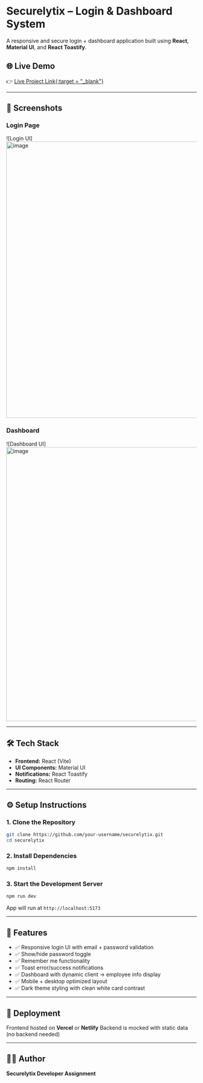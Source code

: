 # Securelytix – Login & Dashboard System

A responsive and secure login + dashboard application built using **React**, **Material UI**, and **React Toastify**.

## 🌐 Live Demo

👉 [Live Project Link{:target = "_blank"}](https://securelytix-pi.vercel.app)

---

## 📸 Screenshots

### Login Page

![Login UI] 
<img width="1437" height="731" alt="image" src="https://github.com/user-attachments/assets/bf0fc165-ae74-4615-97f9-0a5a14eeae17" />

### Dashboard

![Dashboard UI]
<img width="1436" height="725" alt="image" src="https://github.com/user-attachments/assets/1bd61979-baf1-40fe-8960-e5d9f15238bc" />

---

## 🛠️ Tech Stack

* **Frontend:** React (Vite)
* **UI Components:** Material UI
* **Notifications:** React Toastify
* **Routing:** React Router

---

## ⚙️ Setup Instructions

### 1. Clone the Repository

```bash
git clone https://github.com/your-username/securelytix.git
cd securelytix
```

### 2. Install Dependencies

```bash
npm install
```

### 3. Start the Development Server

```bash
npm run dev
```

App will run at `http://localhost:5173`

---

## 🔧 Features

* ✅ Responsive login UI with email + password validation
* ✅ Show/hide password toggle
* ✅ Remember me functionality
* ✅ Toast error/success notifications
* ✅ Dashboard with dynamic client → employee info display
* ✅ Mobile + desktop optimized layout
* ✅ Dark theme styling with clean white card contrast

---

## 🚀 Deployment

Frontend hosted on **Vercel** or **Netlify**
Backend is mocked with static data (no backend needed)

---

## 🙋‍♂️ Author

**Securelytix Developer Assignment**
